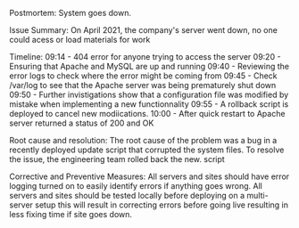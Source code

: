 Postmortem: System goes down.

Issue Summary:
On April 2021, the company's server went down, no one could acess or load materials for work

Timeline:
09:14 - 404 error for anyone trying to access the server
09:20 - Ensuring that Apache and MySQL are up and running
09:40 - Reviewing the error logs to check where the error might be coming from
09:45 - Check /var/log to see that the Apache server was being prematurely shut down
09:50 - Further invistigations show that a configuration file was modified by mistake when implementing a new functionnality
09:55 - A rollback script is deployed to cancel new modiications.
10:00 - After quick restart to Apache server returned a status of 200 and OK

Root cause and resolution:
The root cause of the problem was a bug in a recently deployed update script that corrupted the system files.
To resolve the issue, the engineering team rolled back the new. script

Corrective and Preventive Measures:
	All servers and sites should have error logging turned on to easily identify errors if anything goes wrong.
	All servers and sites should be tested locally before deploying on a multi-server setup this will result in correcting errors before going live resulting in less fixing time if site goes down.
